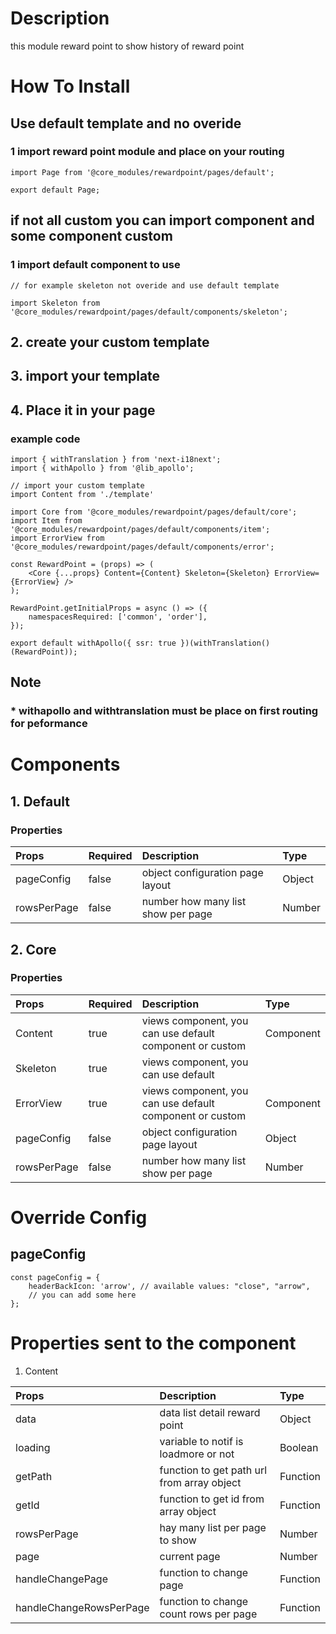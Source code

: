 # Description

this module reward point to show history of reward point

# How To Install
## Use default template and no overide
### 1 import reward point module and place on your routing


````
import Page from '@core_modules/rewardpoint/pages/default';

export default Page;
````


## if not all custom you can import component and some component custom

### 1 import default component to use
````
// for example skeleton not overide and use default template

import Skeleton from '@core_modules/rewardpoint/pages/default/components/skeleton';
````
## 2. create your custom template
## 3. import your template
## 4. Place it in your page
### example code
````
import { withTranslation } from 'next-i18next';
import { withApollo } from '@lib_apollo';

// import your custom template
import Content from './template'

import Core from '@core_modules/rewardpoint/pages/default/core';
import Item from '@core_modules/rewardpoint/pages/default/components/item';
import ErrorView from '@core_modules/rewardpoint/pages/default/components/error';

const RewardPoint = (props) => (
    <Core {...props} Content={Content} Skeleton={Skeleton} ErrorView={ErrorView} />
);

RewardPoint.getInitialProps = async () => ({
    namespacesRequired: ['common', 'order'],
});

export default withApollo({ ssr: true })(withTranslation()(RewardPoint));

````

## Note
### * withapollo and withtranslation must be place on first routing for peformance


# Components
## 1. Default
### Properties
| Props       | Required | Description | Type |
| :---        | :---     | :---        |:---  |
| pageConfig  |  false   | object configuration page layout      | Object|
| rowsPerPage       |  false   | number how many list show per page     | Number|

## 2. Core
### Properties
| Props       | Required | Description | Type |
| :---        | :---     | :---        |:---  |
| Content      |  true    | views component, you can use default component or custom | Component |
| Skeleton      |  true    |  views component, you can use default 
| ErrorView      |  true    |  views component, you can use default component or custom | Component |
| pageConfig  |  false   | object configuration page layout      | Object|
| rowsPerPage       |  false   | number how many list show per page     | Number|

# Override Config
## pageConfig

````
const pageConfig = {
    headerBackIcon: 'arrow', // available values: "close", "arrow",
    // you can add some here
};
````

# Properties sent to the component
1. Content

| Props       | Description | Type |
| :---        | :---        |:---  |
| data     |  data list detail reward point      | Object |
| loading        |  variable to notif is loadmore or not      | Boolean |
| getPath        |     function to get path url from array object   | Function |
| getId        |  function to get id from array object  | Function |
| rowsPerPage        |  hay many list per page to show      | Number|
| page        |  current page      | Number|
| handleChangePage        |  function to change page      | Function|
| handleChangeRowsPerPage        |  function to change count rows per page      | Function|